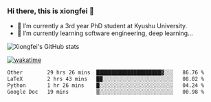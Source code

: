 ### Hi there, this is xiongfei 👋


- 🔭 I’m currently a 3rd year PhD student at Kyushu University.
- 🌱 I’m currently learning software engineering, deep learning...

<!--
**X1on9f31/X1on9f31** is a ✨ _special_ ✨ repository because its `README.md` (this file) appears on your GitHub profile.
Here are some ideas to get you started:
-->

![Xiongfei's GitHub stats](https://github-readme-stats.vercel.app/api?username=X1on9f31)


[![wakatime](https://wakatime.com/badge/user/9e8d5516-d162-43e7-9563-87295d455a71.svg)](https://wakatime.com/@9e8d5516-d162-43e7-9563-87295d455a71)

<!--START_SECTION:waka-->

```txt
Other        29 hrs 26 mins  █████████████████████▓░░░   86.76 %
LaTeX        2 hrs 43 mins   ██░░░░░░░░░░░░░░░░░░░░░░░   08.02 %
Python       1 hr 26 mins    █░░░░░░░░░░░░░░░░░░░░░░░░   04.24 %
Google Doc   19 mins         ▒░░░░░░░░░░░░░░░░░░░░░░░░   00.98 %
```

<!--END_SECTION:waka-->

